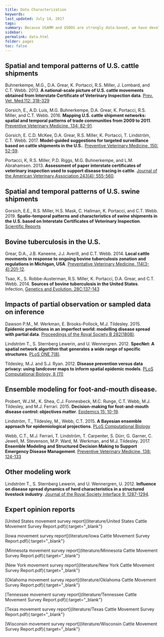 ```yaml
---
title: Data Characterization
keywords:
last_updated: July 14, 2017
tags:
summary: Because USAMM and USDOS are strongly data-based, we have developed and/or characterized a number of data sources.
sidebar:
permalink: data.html
folder: pages
toc: false
---
```



## Spatial and temporal patterns of U.S. cattle shipments

Buhnerkempe, M.G., D.A. Grear, K. Portacci, R.S. Miller, J. Lombard, and C.T. Webb. 2013. **A national-scale picture of U.S. cattle movements obtained from Interstate Certificate of Veterinary Inspection data**. [Prev. Vet. Med.112: 318-329](https://doi.org/10.1016/j.prevetmed.2013.08.002)

Gorsich, E., A.D. Luis, M.G. Buhnerkempe, D.A. Grear, K. Portacci, R.S. Miller, and C.T. Webb. 2016. **Mapping U.S. cattle shipment networks: spatial and temporal patterns of trade communities from 2009 to 2011**. [Preventive Veterinary Medicine, 134: 82-91](https://doi.org/10.1016/j.prevetmed.2016.09.023).

Gorsich, E. C.D. McKee, D.A. Grear, R.S. Miller, K. Portacci, T. Lindström, C.T. Webb. 2017. **Model-guided suggestions for targeted surveillance based on cattle shipments in the U.S.**. [Preventive Veterinary Medicine, 150: 52-59](https://doi.org/10.1016/j.prevetmed.2017.12.004).

Portacci, K, R.S. Miller, P.D. Riggs, M.G. Buhnerkempe, and L.M. Abrahamsen. 2013. **Assessment of paper interstate certificates of veterinary inspection used to support disease tracing in cattle**. [Journal of the American Veterinary Association 243(4): 555-560](https://doi.org/10.2460/javma.243.4.555).

## Spatial and temporal patterns of U.S. swine shipments

Gorsich, E.E., R.S. Miller, H.S. Mask, C. Hallman, K. Portacci, and C.T. Webb. 2019. **Spatio-temporal patterns and characteristics of swine shipments in the U.S. based on Interstate Certificates of Veterinary Inspection**. [Scientific Reports](https://doi.org/10.1038/s41598-019-40556-z)

## Bovine tuberculosis in the U.S.

Grear, D.A., J.B. Kaneene, J.J. Averill, and C.T. Webb. 2014. **Local cattle movments in response to ongoing bovine tuberculosis zonation and regulations in Michigan, USA**. [Preventative Veterinary Medicine. 114(3-4):201-12](https://doi.org/10.1016/j.prevetmed.2014.03.008).

Tsao, K., S. Robbe-Austerman, R.S. Miller, K. Portacci, D.A. Grear, and C.T. Webb. 2014. **Sources of bovine tuberculosis in the United States**. Infection, [Genetics and Evolution. 28C:137-143](https://doi.org/10.1016/j.meegid.2014.09.025)

## Impacts of partial observation or sampled data on inference

Dawson P.M., M. Werkman, E. Brooks-Pollock, M.J. Tildesley. 2015. **Epidemic predictions in an imperfect world: modelling disease spread with partial data**. [Proceedings of the Royal Society B 282(1808)](https://doi.org/10.1098/rspb.2015.0205).

Lindström T., S. Sternberg Lewerin, and U. Wennergren. 2012. **SpecNet: A spatial network algorithm that generates a wide range of specific structures**. [PLoS ONE 7(8)](https://doi.org/10.1371/journal.pone.0042679).

Tildesley, M.J. and S.J. Ryan. 2012. **Disease prevention versus data privacy: using landcover maps to inform spatial epidemic models**. [PLoS Computational Biology, 8 (11)](https://doi.org/10.1371/journal.pcbi.1002723)

## Ensemble modeling for foot-and-mouth disease.

Probert, W.J.M., K. Shea, C.J. Fonnesbeck, M.C. Runge, C.T. Webb, M.J. Tildesley, and M.J. Ferrari. 2015. **Decision-making for foot-and-mouth disease control: objectives matter**. [Epidemics 15: 10-19](https://doi.org/10.1016/j.epidem.2015.11.002).

Lindström, T., Tildesley, M., Webb, C.T. 2015. **A Bayesian ensemble approach for epidemiological projections**. [PLoS Computational Biology](https://doi.org/10.1371/journal.pcbi.1004187)

Webb, C.T., M.J. Ferrari, T. Lindström, T. Carpenter, S. Dürr, G. Garner, C. Jewell, M. Stevenson, M.P. Ward, M. Werkman, and M.J. Tildesley. 2017. **Ensemble Modeling and Structured Decision Making to Support Emergency Disease Management**. [Preventive Veterinary Medicine, 138: 124-133](https://doi.org/10.1016/j.prevetmed.2017.01.003)

## Other modeling work

Lindström T., S. Sternberg Lewerin, and U. Wennergren, U. 2012. **Influence on disease spread dynamics of herd characteristics in a structured livestock industry**. [Journal of the Royal Society Interface 9: 1287-1294](https://doi.org/10.1098/rsif.2011.0625).

## Expert opinion reports

[United States movement survey report](literature/United States Cattle Movement Survey Report.pdf){:target="_blank"}

[Iowa movement survey report](literature/Iowa Cattle Movement Survey Report.pdf){:target="_blank"}

[Minnesota movement survey report](literature/Minnesota Cattle Movement Survey Report.pdf){:target="_blank"}

[New York movement survey report](literature/New York Cattle Movement Survey Report.pdf){:target="_blank"}

[Oklahoma movement survey report](literature/Oklahoma Cattle Movement Survey Report.pdf){:target="_blank"}

[Tennessee movement survey report](literature/Tennessee Cattle Movement Survey Report.pdf){:target="_blank"}

[Texas movement survey report](literature/Texas Cattle Movement Survey Report.pdf){:target="_blank"}

[Wisconsin movement survey report](literature/Wisconsin Cattle Movement Survey Report.pdf){:target="_blank"}
